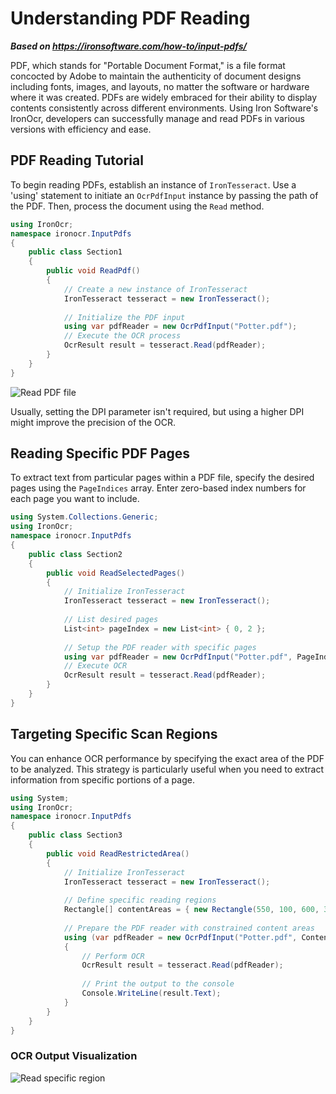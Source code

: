 # Understanding PDF Reading

***Based on <https://ironsoftware.com/how-to/input-pdfs/>***


PDF, which stands for "Portable Document Format," is a file format concocted by Adobe to maintain the authenticity of document designs including fonts, images, and layouts, no matter the software or hardware where it was created. PDFs are widely embraced for their ability to display contents consistently across different environments. Using Iron Software's IronOcr, developers can successfully manage and read PDFs in various versions with efficiency and ease.

## PDF Reading Tutorial

To begin reading PDFs, establish an instance of `IronTesseract`. Use a 'using' statement to initiate an `OcrPdfInput` instance by passing the path of the PDF. Then, process the document using the `Read` method.

```cs
using IronOcr;
namespace ironocr.InputPdfs
{
    public class Section1
    {
        public void ReadPdf()
        {
            // Create a new instance of IronTesseract
            IronTesseract tesseract = new IronTesseract();
            
            // Initialize the PDF input
            using var pdfReader = new OcrPdfInput("Potter.pdf");
            // Execute the OCR process
            OcrResult result = tesseract.Read(pdfReader);
        }
    }
}
```

<div class="content-img-align-center">
    <div class="center-image-wrapper">
         <img src="https://ironsoftware.com/static-assets/ocr/how-to/input-pdfs/read-pdf.webp" alt="Read PDF file" class="img-responsive add-shadow">
    </div>
</div>

Usually, setting the DPI parameter isn't required, but using a higher DPI might improve the precision of the OCR.

## Reading Specific PDF Pages

To extract text from particular pages within a PDF file, specify the desired pages using the `PageIndices` array. Enter zero-based index numbers for each page you want to include.

```cs
using System.Collections.Generic;
using IronOcr;
namespace ironocr.InputPdfs
{
    public class Section2
    {
        public void ReadSelectedPages()
        {
            // Initialize IronTesseract
            IronTesseract tesseract = new IronTesseract();
            
            // List desired pages
            List<int> pageIndex = new List<int> { 0, 2 };
            
            // Setup the PDF reader with specific pages
            using var pdfReader = new OcrPdfInput("Potter.pdf", PageIndices: pageIndex);
            // Execute OCR
            OcrResult result = tesseract.Read(pdfReader);
        }
    }
}
```

## Targeting Specific Scan Regions

You can enhance OCR performance by specifying the exact area of the PDF to be analyzed. This strategy is particularly useful when you need to extract information from specific portions of a page.

```cs
using System;
using IronOcr;
namespace ironocr.InputPdfs
{
    public class Section3
    {
        public void ReadRestrictedArea()
        {
            // Initialize IronTesseract
            IronTesseract tesseract = new IronTesseract();
            
            // Define specific reading regions
            Rectangle[] contentAreas = { new Rectangle(550, 100, 600, 300) };
            
            // Prepare the PDF reader with constrained content areas
            using (var pdfReader = new OcrPdfInput("Potter.pdf", ContentAreas: contentAreas))
            {
                // Perform OCR
                OcrResult result = tesseract.Read(pdfReader);
            
                // Print the output to the console
                Console.WriteLine(result.Text);
            }
        }
    }
}
```

### OCR Output Visualization

<div class="content-img-align-center">
    <div class="center-image-wrapper">
         <img src="https://ironsoftware.com/static-assets/ocr/how-to/input-pdfs/read-specific-region.webp" alt="Read specific region" class="img-responsive add-shadow">
    </div>
</div>